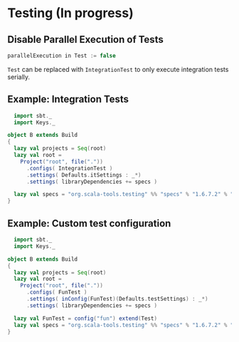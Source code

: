 # Testing (In progress)

## Disable Parallel Execution of Tests

```scala
parallelExecution in Test := false
```

`Test` can be replaced with `IntegrationTest` to only execute integration tests serially.

## Example: Integration Tests

```scala
  import sbt._
  import Keys._

object B extends Build
{
  lazy val projects = Seq(root)
  lazy val root =
    Project("root", file("."))
      .configs( IntegrationTest )
      .settings( Defaults.itSettings : _*)
      .settings( libraryDependencies += specs )

  lazy val specs = "org.scala-tools.testing" %% "specs" % "1.6.7.2" % "it,test" intransitive()
}
```

## Example: Custom test configuration

```scala
  import sbt._
  import Keys._

object B extends Build
{
  lazy val projects = Seq(root)
  lazy val root =
    Project("root", file("."))
      .configs( FunTest )
      .settings( inConfig(FunTest)(Defaults.testSettings) : _*)
      .settings( libraryDependencies += specs )

  lazy val FunTest = config("fun") extend(Test)
  lazy val specs = "org.scala-tools.testing" %% "specs" % "1.6.7.2" % "fun" intransitive()
}
```